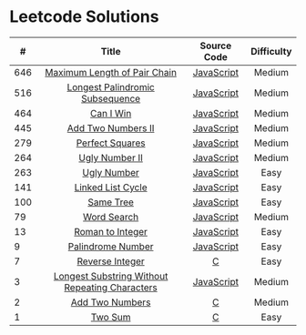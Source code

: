# Leetcode Solutions

| # | Title | Source Code | Difficulty |
| --|:-----:|:-----------:|:----------:|
| 646 | [Maximum Length of Pair Chain](https://leetcode.com/problems/maximum-length-of-pair-chain/description/) | [JavaScript](https://github.com/hizoubin/leetcode/blob/master/Solutions/646/solution.js) | Medium |
| 516 | [Longest Palindromic Subsequence](https://leetcode.com/problems/longest-palindromic-subsequence/description/) | [JavaScript](https://github.com/hizoubin/leetcode/blob/master/Solutions/516/longestPalindromeSubseq.js) | Medium |
| 464 | [Can I Win](https://leetcode.com/problems/can-i-win/description/) | [JavaScript](https://github.com/hizoubin/leetcode/blob/master/Solutions/464/canIWin.js) | Medium |
| 445 | [Add Two Numbers II](https://leetcode.com/problems/add-two-numbers-ii/description/) | [JavaScript](https://github.com/hizoubin/leetcode/blob/master/Solutions/445/addTwoNumbers.js) | Medium |
| 279 | [Perfect Squares](https://leetcode.com/problems/perfect-squares/description/) | [JavaScript](https://github.com/hizoubin/leetcode/blob/master/Solutions/279/numSquares.js) | Medium |
| 264 | [Ugly Number II](https://leetcode.com/problems/ugly-number-ii/) | [JavaScript](https://github.com/hizoubin/leetcode/blob/master/Solutions/264/nthUglyNumber.js) | Medium |
| 263 | [Ugly Number](https://leetcode.com/problems/ugly-number/description/) | [JavaScript](https://github.com/hizoubin/leetcode/blob/master/Solutions/263/isUgly.js) | Easy |
| 141 | [Linked List Cycle](https://leetcode.com/problems/linked-list-cycle/discuss/) | [JavaScript](https://github.com/hizoubin/leetcode/blob/master/Solutions/Linked%20List%20Cycke/hasCycle.js) | Easy |
| 100 | [Same Tree](https://leetcode.com/problems/same-tree/description/) | [JavaScript](https://github.com/hizoubin/leetcode/blob/master/Solutions/100/isSameTree.js) | Easy |
| 79 | [Word Search](https://leetcode.com/problems/word-search/description/) | [JavaScript](https://github.com/hizoubin/leetcode/blob/master/Solutions/Word%20Search/wordSearch.js) | Medium |
| 13 | [Roman to Integer](https://leetcode.com/problems/roman-to-integer/description/) | [JavaScript](https://github.com/hizoubin/leetcode/blob/master/Solutions/Roman%20to%20Integer/romanToInt.js) | Easy |
| 9 | [Palindrome Number](https://leetcode.com/problems/palindrome-number/) | [JavaScript](https://github.com/hizoubin/leetcode/blob/master/Solutions/Palindrome%20Number/palindromeNumber.js) | Easy |
| 7 | [Reverse Integer](https://leetcode.com/problems/reverse-integer/) | [C](https://github.com/hizoubin/leetcode/blob/master/Solutions/Reverse%20Integer/reverse.c) | Easy |
| 3 | [Longest Substring Without Repeating Characters](https://leetcode.com/problems/longest-substring-without-repeating-characters/#/description) | [JavaScript](https://github.com/hizoubin/leetcode/blob/master/Solutions/Longest%20Substring%20Without%20Repeating%20Characters/lengthOfLongestSubstring.js) | Medium |
| 2 | [Add Two Numbers](https://leetcode.com/problems/add-two-numbers/) | [C](https://github.com/hizoubin/leetcode/blob/master/Solutions/Add%20Two%20Numbers/addTwoNumbers.c) | Medium |
| 1 | [Two Sum](https://leetcode.com/problems/two-sum/) | [C](https://github.com/hizoubin/leetcode/blob/master/Solutions/Two%20Sum/twoSum.c) | Easy |